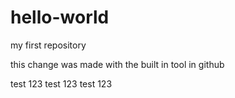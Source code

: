 # hello-world
my first repository

this change was made with the built in tool in github

test 123 test 123 test 123

